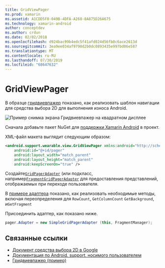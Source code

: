 ```yaml
---
title: GridViewPager
ms.prod: xamarin
ms.assetid: A1CDD5F0-049B-4DFA-A268-8A875D26A675
ms.technology: xamarin-android
author: conceptdev
ms.author: crdun
ms.date: 02/02/2018
ms.openlocfilehash: d924bac99b4edc5f41afd024d56fb0c6ace2613d
ms.sourcegitcommit: 3ea9ee034af9790d2b0dc0893435e997bd06e587
ms.translationtype: MT
ms.contentlocale: ru-RU
ms.lasthandoff: 07/30/2019
ms.locfileid: "68647632"
---
```

# <a name="gridviewpager"></a>GridViewPager

В образце [гридвиевпажер](https://docs.microsoft.com/samples/xamarin/monodroid-samples/wear-gridviewpager) показано, как реализовать шаблон навигации для средства выбора 2D для выполнения износа Android.

![Пример снимка экрана Гридвиевпажер на квадратном дисплее](gridviewpager-images/gridviewpager.png)

Сначала добавьте пакет NuGet для [поддержки Xamarin Android](https://www.nuget.org/packages/Xamarin.Android.Wear/) в проект.

XML-файл макета выглядит следующим образом:

```xml
<android.support.wearable.view.GridViewPager xmlns:android="http://schemas.android.com/apk/res/android"
    android:id="@+id/pager"
    android:layout_width="match_parent"
    android:layout_height="match_parent"
    android:keepScreenOn="true" />
```

Создайте[`GridPagerAdapter`](https://developer.android.com/reference/android/support/wearable/view/GridPagerAdapter.html)
(или подкласс, например[`FragmentGridPagerAdapter`](https://developer.android.com/reference/android/support/wearable/view/FragmentGridPagerAdapter.html)
для предоставления представлений, отображаемых при переходе пользователя.

В [примере адаптера](https://github.com/xamarin/monodroid-samples/blob/master/wear/GridViewPager/GridViewPager/SimpleGridPagerAdapter.cs) показано, как реализовать необходимые методы, включая переопределения для `RowCount`, `GetColumnCount` `GetBackground`, и`GetFragment`

Присоединить адаптер, как показано ниже.

```csharp
pager.Adapter = new SimpleGridPagerAdapter (this, FragmentManager);
```



## <a name="related-links"></a>Связанные ссылки

- [Документ средства выбора 2D в Google](https://developer.android.com/training/wearables/ui/2d-picker.html)
- [Документация по Android. support. носимого пользователем](https://developer.android.com/reference/android/support/wearable/view/package-summary.html)
- [Гридвиевпажер (пример)](https://docs.microsoft.com/samples/xamarin/monodroid-samples/wear-gridviewpager)

